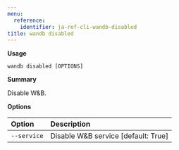 ```yaml
---
menu:
  reference:
    identifier: ja-ref-cli-wandb-disabled
title: wandb disabled
---
```


**Usage**

`wandb disabled [OPTIONS]`

**Summary**

Disable W&B.


**Options**

| **Option** | **Description** |
| :--- | :--- |
| `--service` | Disable W&B service  [default: True] |